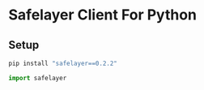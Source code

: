 # Safelayer Client For Python

## Setup
```bash
pip install "safelayer==0.2.2"
```
```python
import safelayer 
```
